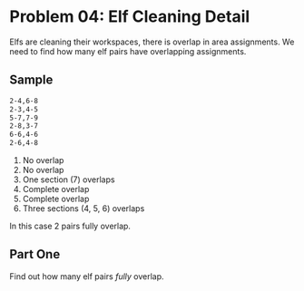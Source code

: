 # Problem 04: Elf Cleaning Detail

Elfs are cleaning their workspaces, there is overlap in area assignments.
We need to find how many elf pairs have overlapping assignments.

## Sample

```BASH
2-4,6-8
2-3,4-5
5-7,7-9
2-8,3-7
6-6,4-6
2-6,4-8
```

1. No overlap
2. No overlap
3. One section (7) overlaps
4. Complete overlap
5. Complete overlap
6. Three sections (4, 5, 6) overlaps

In this case 2 pairs fully overlap.

## Part One

Find out how many elf pairs *fully* overlap.